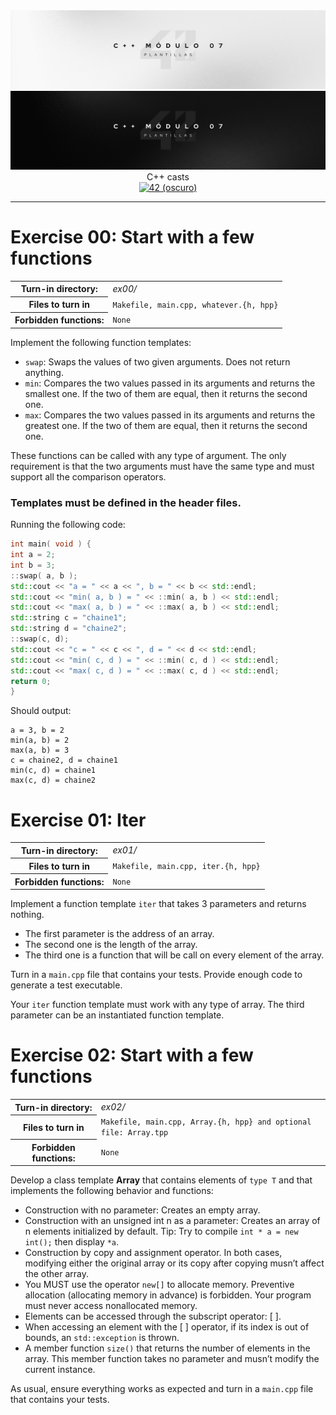 <div align="center">
    <img src="https://github.com/15Galan/42_project-readmes/blob/master/banners/cursus/projects/cpp_module07-light.png?raw=true#gh-light-mode-only" alt="Banner (claro)" />
    <img src="https://github.com/15Galan/42_project-readmes/blob/master/banners/cursus/projects/cpp_module07-dark.png?raw=true#gh-dark-mode-only" alt="Banner (oscuro)" />
    <br>
   	C++ casts
    <br>
    <a href='https://profile.intra.42.fr/users/alvega-g' target="_blank">
        <img alt='42 (oscuro)' src='https://img.shields.io/badge/Málaga-black?style=flat&logo=42&logoColor=white'/>
    </a>
</div>

---

# Exercise 00: Start with a few functions

<table>
<tr>
	<th>Turn-in directory:</th> 
	<td><i>ex00/</i></td>
</tr>
  <tr>
    <th>Files to turn in</th>
    <td><code>Makefile, main.cpp, whatever.{h, hpp}</code></td>
  </tr>
  <tr>
    <th>Forbidden functions:</th>
    <td><code>None</code></td>
  </tr>
</table>

Implement the following function templates:

- `swap`: Swaps the values of two given arguments. Does not return anything.
- `min`: Compares the two values passed in its arguments and returns the smallest
one. If the two of them are equal, then it returns the second one.
- `max`: Compares the two values passed in its arguments and returns the greatest one.
If the two of them are equal, then it returns the second one.

These functions can be called with any type of argument. The only requirement is that the two arguments must have the same type and must support all the comparison operators.

### Templates must be defined in the header files.

Running the following code:

```cpp
int main( void ) {
int a = 2;
int b = 3;
::swap( a, b );
std::cout << "a = " << a << ", b = " << b << std::endl;
std::cout << "min( a, b ) = " << ::min( a, b ) << std::endl;
std::cout << "max( a, b ) = " << ::max( a, b ) << std::endl;
std::string c = "chaine1";
std::string d = "chaine2";
::swap(c, d);
std::cout << "c = " << c << ", d = " << d << std::endl;
std::cout << "min( c, d ) = " << ::min( c, d ) << std::endl;
std::cout << "max( c, d ) = " << ::max( c, d ) << std::endl;
return 0;
}
```

Should output:

```shell
a = 3, b = 2
min(a, b) = 2
max(a, b) = 3
c = chaine2, d = chaine1
min(c, d) = chaine1
max(c, d) = chaine2
```

# Exercise 01: Iter

<table>
<tr>
	<th>Turn-in directory:</th> 
	<td><i>ex01/</i></td>
</tr>
  <tr>
    <th>Files to turn in</th>
    <td><code>Makefile, main.cpp, iter.{h, hpp}</code></td>
  </tr>
  <tr>
    <th>Forbidden functions:</th>
    <td><code>None</code></td>
  </tr>
</table>

Implement a function template `iter` that takes 3 parameters and returns nothing.

- The first parameter is the address of an array.
- The second one is the length of the array.
- The third one is a function that will be call on every element of the array.

Turn in a `main.cpp` file that contains your tests. Provide enough code to generate a test executable.

Your `iter` function template must work with any type of array. The third parameter can be an instantiated function template.

# Exercise 02: Start with a few functions

<table>
<tr>
	<th>Turn-in directory:</th> 
	<td><i>ex02/</i></td>
</tr>
  <tr>
    <th>Files to turn in</th>
    <td><code>Makefile, main.cpp, Array.{h, hpp} and optional file: Array.tpp</code></td>
  </tr>
  <tr>
    <th>Forbidden functions:</th>
    <td><code>None</code></td>
  </tr>
</table>

Develop a class template __Array__ that contains elements of `type T` and that implements the following behavior and functions:

- Construction with no parameter: Creates an empty array.
- Construction with an unsigned int n as a parameter: Creates an array of n elements
initialized by default.
Tip: Try to compile `int * a = new int();` then display `*a`.
- Construction by copy and assignment operator. In both cases, modifying either the
original array or its copy after copying musn’t affect the other array.
- You MUST use the operator `new[]` to allocate memory. Preventive allocation (allocating memory in advance) is forbidden. Your program must never access nonallocated memory.
- Elements can be accessed through the subscript operator: [ ].
- When accessing an element with the [ ] operator, if its index is out of bounds, an
`std::exception` is thrown.
- A member function `size()` that returns the number of elements in the array. This
member function takes no parameter and musn’t modify the current instance.

As usual, ensure everything works as expected and turn in a `main.cpp` file that contains your tests.